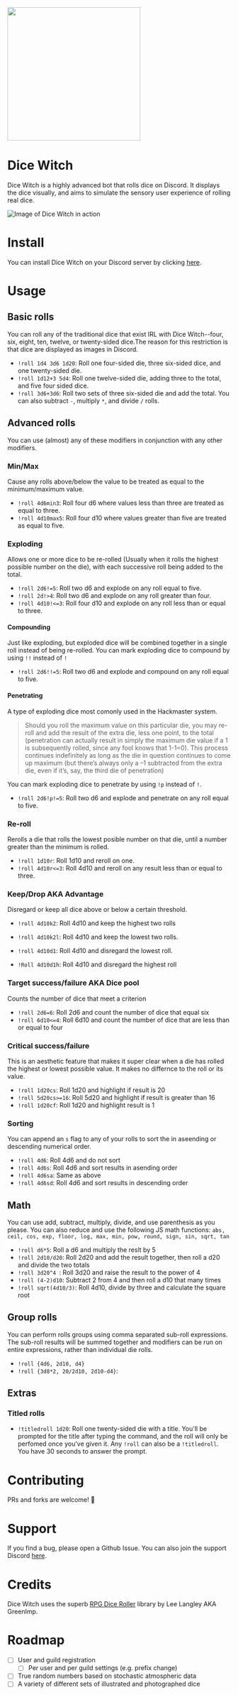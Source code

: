 <img src="https://i.imgur.com/v1Dog6h.jpeg" width="300">

# Dice Witch

Dice Witch is a highly advanced bot that rolls dice on Discord. It displays the dice visually, and aims to simulate the sensory user experience of rolling real dice. 

![Image of Dice Witch in action](https://i.imgur.com/8cEkaek.gif)

# Install

You can install Dice Witch on your Discord server by clicking [here](https://discord.com/api/oauth2/authorize?client_id=808161585876697108&permissions=0&scope=bot).

# Usage

## Basic rolls
You can roll any of the traditional dice that exist IRL with Dice Witch--four, six, eight, ten, twelve, or twenty-sided dice.The reason for this restriction is that dice are displayed as images in Discord. 

  - `!roll 1d4 3d6 1d20`: Roll one four-sided die, three six-sided dice, and one twenty-sided die.
  - `!roll 1d12+3 5d4`: Roll one twelve-sided die, adding three to the total, and five four sided dice. 
  - `!roll 3d6+3d6`: Roll two sets of three six-sided die and add the total. 
  You can also subtract `-`, multiply `*`, and divide `/` rolls.

## Advanced rolls
You can use (almost) any of these modifiers in conjunction with any other modifiers. 

### Min/Max
Cause any rolls above/below the value to be treated as equal to the minimum/maximum value.
  - `!roll 4d6min3`: Roll four d6 where values less than three are treated as equal to three.
  - `!roll 4d10max5`: Roll four d10 where values greater than five are treated as equal to five.

### Exploding
Allows one or more dice to be re-rolled (Usually when it rolls the highest possible number on the die), with each successive roll being added to the total.
  - `!roll 2d6!=5`: Roll two d6 and explode on any roll equal to five.
  - `!roll 2d!>4`: Roll two d6 and explode on any roll greater than four. 
  - `!roll 4d10!<=3`: Roll four d10 and explode on any roll less than or equal to three. 

#### Compounding
Just like exploding, but exploded dice will be combined together in a single roll instead of being re-rolled. You can mark exploding dice to compound by using  `!!` instead of `!`
  - `!roll 2d6!!=5`: Roll two d6 and explode and compound on any roll equal to five.
#### Penetrating
A type of exploding dice most comonly used in the Hackmaster system. 
>Should you roll the maximum value on this particular die, you may re-roll and add the result of the extra die, less one point, to the total (penetration can actually result in simply the maximum die value if a 1 is subsequently rolled, since any fool knows that 1-1=0). This process continues indefinitely as long as the die in question continues to come up maximum (but there’s always only a –1 subtracted from the extra die, even if it’s, say, the third die of penetration)

You can mark exploding dice to penetrate by using `!p` instead of `!`. 
- `!roll 2d6!p!=5`: Roll two d6 and explode and penetrate on any roll equal to five.


### Re-roll
Rerolls a die that rolls the lowest posible number on that die, until a number greater than the minimum is rolled. 

- `!roll 1d10r`: Roll 1d10 and reroll on one. 
- `!roll 4d10r<=3`: Roll 4d10 and reroll on any result less than or equal to three. 

### Keep/Drop AKA Advantage
Disregard or keep all dice above or below a certain threshold. 
- `!roll 4d10k2`: Roll 4d10 and keep the highest two rolls
- `!roll 4d10k2l`: Roll 4d10 and keep the lowest two rolls.  

- `!roll 4d10d1`: Roll 4d10 and disregard the lowest roll.
- `!Roll 4d10d1h`: Roll 4d10 and disregard the highest roll

### Target success/failure AKA Dice pool
Counts the number of dice that meet a criterion
- `!roll 2d6=6`: Roll 2d6 and count the number of dice that equal six
- `!roll 6d10<=4`: Roll 6d10 and count the number of dice that are less than or equal to four

### Critical success/failure 
This is an aesthetic feature that makes it super clear when a die has rolled the highest or lowest possible value. It makes no differnce to the roll or its value.

- `!roll 1d20cs`: Roll 1d20 and highlight if result is 20 
- `!roll 5d20cs>=16`: Roll 5d20 and highlight if result is greater than 16
- `!roll 1d20cf`: Roll 1d20 and highlight result is 1

### Sorting

You can append an `s` flag to any of your rolls to sort the in aseending or descending numerical order. 

- `!roll 4d6`: Roll 4d6 and do not sort
- `!roll 4d6s`: Roll 4d6 and sort results in asending order
- `!roll 4d6sa`: Same as above
- `!roll 4d6sd`: Roll 4d6 and sort results in descending order

## Math 

You can use add, subtract, multiply, divide, and use parenthesis as you please. You can also reduce and use the following JS math functions: `abs, ceil, cos, exp, floor, log, max, min, pow, round, sign, sin, sqrt, tan`

- `!roll d6*5`: Roll a d6 and multiply the reslt by 5 
- `!roll 2d10/d20`: Roll 2d20 and add the result together, then roll a d20 and divide the two totals
- `!roll 3d20^4 `: Roll 3d20 and raise the result to the power of 4
- `!roll (4-2)d10`: Subtract 2 from 4 and then roll a d10 that many times 
- `!roll sqrt(4d10/3)`: Roll 4d10, divide by three and calculate the square root


## Group rolls 

You can perform rolls groups using comma separated sub-roll expressions. The sub-roll results will be summed together and modifiers can be run on entire expressions, rather than individual die rolls.
- `!roll {4d6, 2d10, d4}`
- `!roll {3d8*2, 20/2d10, 2d10-d4}`: 

## Extras 

### Titled rolls

  - `!titledroll 1d20`: Roll one twenty-sided die with a title. You'll be prompted for the title after typing the command, and the roll will only be perfomed once you've given it. Any `!roll` can also be a `!titledroll`. You have 30 seconds to answer the prompt.

# Contributing

PRs and forks are welcome! 🙂

# Support

If you find a bug, please open a Github Issue. You can also join the support Discord [here](https://discord.gg/BdyQG7hZZn).

# Credits 
Dice Witch uses the superb [RPG Dice Roller](https://github.com/GreenImp/rpg-dice-roller) library by Lee Langley AKA GreenImp. 


# Roadmap

- [ ] User and guild registration
  - [ ] Per user and per guild settings (e.g. prefix change)

- [ ] True random numbers based on stochastic atmospheric data
- [ ] A variety of different sets of illustrated and photographed dice
